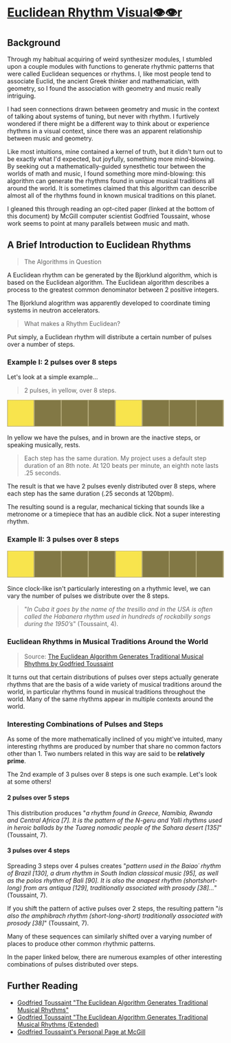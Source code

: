 # [Euclidean Rhythm Visual👁👁r](https://superbuggy.github.io/euclidean-rhythm-visualizer/)

## Background

Through my habitual acquiring of weird synthesizer modules, I stumbled upon a couple modules with functions to generate rhythmic patterns that were called Euclidean sequences or rhythms. I, like most people tend to associate Euclid, the ancient Greek thinker and mathematician, with geometry, so I found the association with geometry and music really intriguing.

I had seen connections drawn between geometry and music in the context of talking about systems of tuning, but never with rhythm. I furtively wondered if there might be a different way to think about or experience rhythms in a visual context, since there was an apparent relationship between music and geometry.

Like most intuitions, mine contained a kernel of truth, but it didn't turn out to be exactly what I'd expected, but joyfully, something more mind-blowing. By seeking out a mathematically-guided synesthetic tour between the worlds of math and music, I found something more mind-blowing: this algorithm can generate the rhythms found in unique musical traditions all around the world. It is sometimes claimed that this algorithm can describe almost all of the rhythms found in known musical traditions on this planet.

I gleaned this through reading an opt-cited paper (linked at the bottom of this document) by McGill computer scientist Godfried Toussaint, whose work seems to point at many parallels between music and math.

## A Brief Introduction to Euclidean Rhythms

> The Algorithms in Question

A Euclidean rhythm can be generated by the Bjorklund algorithm, which is based on the Euclidean algorithm. The Euclidean algorithm describes a process to the greatest common denominator between 2 positive integers.

The Bjorklund alogrithm was apparently developed to coordinate timing systems in neutron accelerators.

> What makes a Rhythm Euclidean?

Put simply, a Euclidean rhythm will distribute a certain number of pulses over a number of steps.

### Example I: 2 pulses over 8 steps

Let's look at a simple example...

> 2 pulses, in yellow, over 8 steps.

![X---X---](./images/euclid2-8.jpg)

In yellow we have the pulses, and in brown are the inactive steps, or speaking musically, rests.

> Each step has the same duration. My project uses a default step duration of an 8th note. At 120 beats per minute, an eighth note lasts .25 seconds.

The result is that we have 2 pulses evenly distributed over 8 steps, where each step has the same duration (.25 seconds at 120bpm).

The resulting sound is a regular, mechanical ticking that sounds like a metronome or a timepiece that has an audible click. Not a super interesting rhythm.

### Example II: 3 pulses over 8 steps

![X--X--X-](./images/euclid2-8.jpg)

Since clock-like isn't particularly interesting on a rhythmic level, we can vary the number of pulses we distribute over the 8 steps.

> "*In Cuba it goes by the name of the tresillo and in the USA is often called the Habanera rhythm used in hundreds of rockabilly songs during the 1950’s*" (Toussaint, 4).

### Euclidean Rhythms in Musical Traditions Around the World

> Source: [The Euclidean Algorithm Generates Traditional Musical Rhythms by Godfried Toussaint](http://cgm.cs.mcgill.ca/~godfried/publications/banff-extended.pdf)

It turns out that certain distributions of pulses over steps actually generate rhythms that are the basis of a wide variety of musical traditions around the world, in particular rhythms found in musical traditions throughout the world. Many of the same rhythms appear in multiple contexts around the world.

### Interesting Combinations of Pulses and Steps

As some of the more mathematically inclined of you might've intuited, many interesting rhythms are produced by number that share no common factors other than 1. Two numbers related in this way are said to be **relatively prime**. 

The 2nd example of 3 pulses over 8 steps is one such example. Let's look at some others!

#### 2 pulses over 5 steps

This distribution produces "*a rhythm found in Greece, Namibia, Rwanda and Central Africa [7]. It is the pattern of the N-geru and Yalli rhythms used in heroic ballads by the Tuareg nomadic people of the Sahara desert [135]*" (Toussaint, 7).

#### 3 pulses over 4 steps

Spreading 3 steps over 4 pulses creates "*pattern used in the Baiao´ rhythm of Brazil [130], a drum rhythm in South Indian classical music [95], as well as the polos rhythm of Bali [90]. It is also the anapest rhythm (shortshort-long) from ars antiqua [129], traditionally associated with prosody [38]...*" (Toussaint, 7).

If you shift the pattern of active pulses over 2 steps, the resulting pattern "*is also the amphibrach rhythm (short-long-short) traditionally associated with prosody [38]*" (Toussaint, 7).

Many of these sequences can similarly shifted over a varying number of places to produce other common rhythmic patterns.

In the paper linked below, there are numerous examples of other interesting combinations of pulses distributed over steps.

## Further Reading

* [Godfried Toussaint "The Euclidean Algorithm Generates Traditional Musical Rhythms"](http://cgm.cs.mcgill.ca/~godfried/publications/banff.pdf)
* [Godfried Toussaint "The Euclidean Algorithm Generates Traditional Musical Rhythms (Extended)](http://cgm.cs.mcgill.ca/~godfried/publications/banff-extended.pdf)
* [Godfried Toussaint's Personal Page at McGill](http://cgm.cs.mcgill.ca/~godfried/rhythm-and-mathematics.html)

